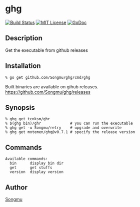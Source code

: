 ghg
=======

[![Build Status](https://travis-ci.org/Songmu/ghg.png?branch=main)][travis]
[![MIT License](http://img.shields.io/badge/license-MIT-blue.svg?style=flat-square)][license]
[![GoDoc](https://godoc.org/github.com/Songmu/ghg?status.svg)][godoc]

[travis]: https://travis-ci.org/Songmu/ghg
[coveralls]: https://coveralls.io/r/Songmu/ghg?branch=main
[license]: https://github.com/Songmu/ghg/blob/main/LICENSE
[godoc]: https://godoc.org/github.com/Songmu/ghg

## Description

Get the executable from github releases

## Installation

    % go get github.com/Songmu/ghg/cmd/ghg

Built binaries are available on gihub releases.
<https://github.com/Songmu/ghg/releases>

## Synopsis

    % ghg get tcnksm/ghr
    % $(ghg bin)/ghr             # you can run the executable
    % ghg get -u Songmu/retry    # upgrade and overwrite
    % ghg get motemen/ghq@v0.7.1 # specify the release version

## Commands

```
Available commands:
  bin      display bin dir
  get      get stuffs
  version  display version
```

## Author

[Songmu](https://github.com/Songmu)
